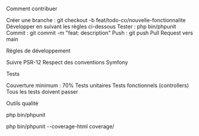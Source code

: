 Comment contribuer



Créer une branche : git checkout -b feat/todo-co/nouvelle-fonctionnalite
Développer en suivant les règles ci-dessous
Tester : php bin/phpunit
Commit : git commit -m "feat: description"
Push : git push 
Pull Request vers main

Règles de développement

Suivre PSR-12
Respect des conventions Symfony

Tests

Couverture minimum : 70%
Tests unitaires 
Tests fonctionnels (controllers)
Tous les tests doivent passer



Outils qualité

php bin/phpunit

php bin/phpunit --coverage-html coverage/
